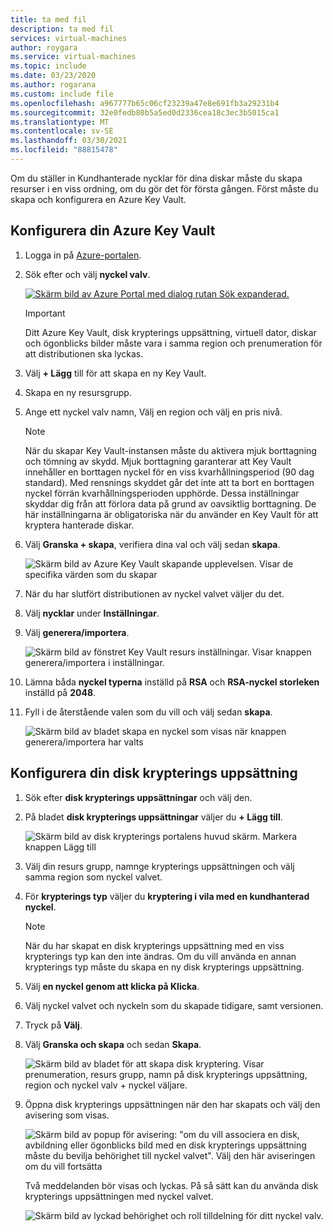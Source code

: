 ```yaml
---
title: ta med fil
description: ta med fil
services: virtual-machines
author: roygara
ms.service: virtual-machines
ms.topic: include
ms.date: 03/23/2020
ms.author: rogarana
ms.custom: include file
ms.openlocfilehash: a967777b65c06cf23239a47e8e691fb3a29231b4
ms.sourcegitcommit: 32e0fedb80b5a5ed0d2336cea18c3ec3b5015ca1
ms.translationtype: MT
ms.contentlocale: sv-SE
ms.lasthandoff: 03/30/2021
ms.locfileid: "88815478"
---
```

Om du ställer in Kundhanterade nycklar för dina diskar måste du skapa resurser i en viss ordning, om du gör det för första gången. Först måste du skapa och konfigurera en Azure Key Vault.

## <a name="set-up-your-azure-key-vault"></a>Konfigurera din Azure Key Vault

1. Logga in på [Azure-portalen](https://aka.ms/diskencryptionupdates).
1. Sök efter och välj **nyckel valv**.

    [![Skärm bild av Azure Portal med dialog rutan Sök expanderad.](./media/virtual-machines-disk-encryption-portal/server-side-encryption-key-vault-portal-search.png)](./media/virtual-machines-disk-encryption-portal/sever-side-encryption-key-vault-portal-search-expanded.png#lightbox)

    > [!IMPORTANT]
    > Ditt Azure Key Vault, disk krypterings uppsättning, virtuell dator, diskar och ögonblicks bilder måste vara i samma region och prenumeration för att distributionen ska lyckas.

1. Välj **+ Lägg** till för att skapa en ny Key Vault.
1. Skapa en ny resursgrupp.
1. Ange ett nyckel valv namn, Välj en region och välj en pris nivå.

    > [!NOTE]
    > När du skapar Key Vault-instansen måste du aktivera mjuk borttagning och tömning av skydd. Mjuk borttagning garanterar att Key Vault innehåller en borttagen nyckel för en viss kvarhållningsperiod (90 dag standard). Med rensnings skyddet går det inte att ta bort en borttagen nyckel förrän kvarhållningsperioden upphörde. Dessa inställningar skyddar dig från att förlora data på grund av oavsiktlig borttagning. De här inställningarna är obligatoriska när du använder en Key Vault för att kryptera hanterade diskar.

1. Välj **Granska + skapa**, verifiera dina val och välj sedan **skapa**.

    ![Skärm bild av Azure Key Vault skapande upplevelsen. Visar de specifika värden som du skapar](./media/virtual-machines-disk-encryption-portal/server-side-encryption-create-a-key-vault.png)

1. När du har slutfört distributionen av nyckel valvet väljer du det.
1. Välj **nycklar** under **Inställningar**.
1. Välj **generera/importera**.

    ![Skärm bild av fönstret Key Vault resurs inställningar. Visar knappen generera/importera i inställningar.](./media/virtual-machines-disk-encryption-portal/sever-side-encryption-key-vault-generate-settings.png)

1. Lämna båda **nyckel typerna** inställd på **RSA** och **RSA-nyckel storleken** inställd på **2048**.
1. Fyll i de återstående valen som du vill och välj sedan **skapa**.

    ![Skärm bild av bladet skapa en nyckel som visas när knappen generera/importera har valts](./media/virtual-machines-disk-encryption-portal/server-side-encryption-create-a-key-generate.png)

## <a name="set-up-your-disk-encryption-set"></a>Konfigurera din disk krypterings uppsättning

1. Sök efter **disk krypterings uppsättningar** och välj den.
1. På bladet **disk krypterings uppsättningar** väljer du **+ Lägg till**.

    ![Skärm bild av disk krypterings portalens huvud skärm. Markera knappen Lägg till](./media/virtual-machines-disk-encryption-portal/sever-side-encryption-create-disk-encryption-set.png)

1. Välj din resurs grupp, namnge krypterings uppsättningen och välj samma region som nyckel valvet.
1. För **krypterings typ** väljer du **kryptering i vila med en kundhanterad nyckel**.

    > [!NOTE]
    > När du har skapat en disk krypterings uppsättning med en viss krypterings typ kan den inte ändras. Om du vill använda en annan krypterings typ måste du skapa en ny disk krypterings uppsättning.

1. Välj **en nyckel genom att klicka på Klicka**.
1. Välj nyckel valvet och nyckeln som du skapade tidigare, samt versionen.
1. Tryck på **Välj**.
1. Välj **Granska och skapa** och sedan **Skapa**.

    ![Skärm bild av bladet för att skapa disk kryptering. Visar prenumeration, resurs grupp, namn på disk krypterings uppsättning, region och nyckel valv + nyckel väljare.](./media/virtual-machines-disk-encryption-portal/server-side-encryption-disk-set-blade.png)

1. Öppna disk krypterings uppsättningen när den har skapats och välj den avisering som visas.

    ![Skärm bild av popup för avisering: "om du vill associera en disk, avbildning eller ögonblicks bild med en disk krypterings uppsättning måste du bevilja behörighet till nyckel valvet". Välj den här aviseringen om du vill fortsätta](./media/virtual-machines-disk-encryption-portal/server-side-encryption-disk-encryption-set-alert-fix.png)

    Två meddelanden bör visas och lyckas. På så sätt kan du använda disk krypterings uppsättningen med nyckel valvet.

    ![Skärm bild av lyckad behörighet och roll tilldelning för ditt nyckel valv.](./media/virtual-machines-disk-encryption-portal/disk-encryption-notification-success.png)